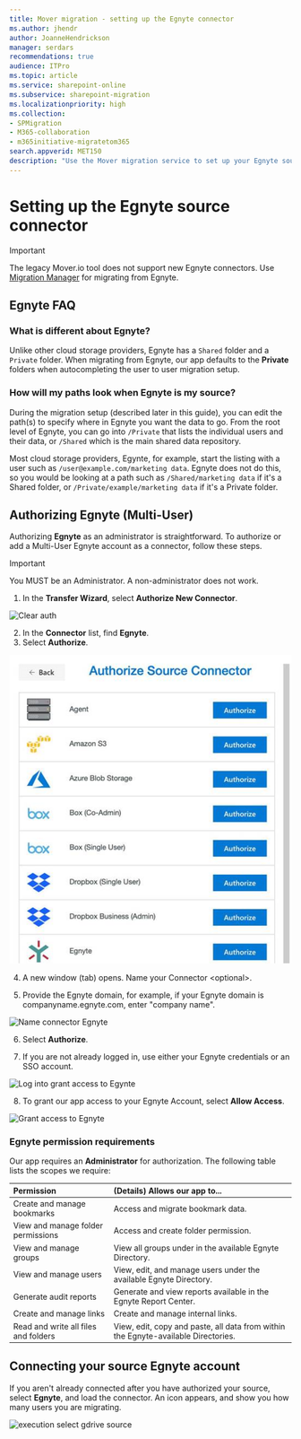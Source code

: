 ```yaml
---
title: Mover migration - setting up the Egnyte connector
ms.author: jhendr
author: JoanneHendrickson
manager: serdars
recommendations: true
audience: ITPro
ms.topic: article
ms.service: sharepoint-online
ms.subservice: sharepoint-migration
ms.localizationpriority: high
ms.collection: 
- SPMigration
- M365-collaboration
- m365initiative-migratetom365
search.appverid: MET150
description: "Use the Mover migration service to set up your Egnyte source connector."
---
```


# Setting up the Egnyte source connector


>[!Important]
> The legacy Mover.io tool does not support new Egnyte connectors. Use [Migration Manager](mm-egnyte-overview.md) for migrating from Egnyte.



## Egnyte FAQ

### What is different about Egnyte?

Unlike other cloud storage providers, Egnyte has a `Shared` folder and a `Private` folder. When migrating from Egnyte, our app defaults to the **Private** folders when autocompleting the user to user migration setup.

### How will my paths look when Egnyte is my source?

During the migration setup (described later in this guide), you can edit the path(s) to specify where in Egnyte you want the data to go. From the root level of Egnyte, you can go into `/Private` that lists the individual users and their data, or `/Shared` which is the main shared data repository.

Most cloud storage providers, Egynte, for example, start the listing with a user such as `/user@example.com/marketing data`. Egnyte does not do this, so you would be looking at a path such as `/Shared/marketing data` if it's a Shared folder, or `/Private/example/marketing data` if it's a Private folder.



## Authorizing Egnyte (Multi-User)

Authorizing **Egnyte** as an administrator is straightforward. To authorize or add a Multi-User Egnyte account as a connector, follow these steps.

>[!IMPORTANT]
>You MUST be an Administrator. A non-administrator does not work.

1. In the **Transfer Wizard**, select **Authorize New Connector**.</br>

![Clear auth](media/clear_auth.png)

2. In the **Connector** list, find **Egnyte**.
3. Select **Authorize**.

![Egnyte connector list auth](media/mover-auth-source-connector.png)

4. A new window (tab) opens. Name your Connector \<optional\>.</br>

5. Provide the Egnyte domain, for example, if your Egnyte domain is companyname.egnyte.com, enter "company name".

![Name connector Egnyte](media/name-connector-egnyte.png)

6. Select **Authorize**.

7. If you are not already logged in, use either your Egnyte credentials or an SSO account.

![Log into grant access to Egynte](media/log-in-to-grant-access-to-egnyte.png)

8. To grant our app access to your Egnyte Account, select **Allow Access**.

![Grant access to Egnyte](media/grant-access-to-egnyte.png)

### Egnyte permission requirements

Our app requires an **Administrator** for authorization. The following table lists the scopes we require:

|**Permission**|**(Details) Allows our app to...**|
|:-----|:-----|
|Create and manage bookmarks    |Access and migrate bookmark data.|
|View and manage folder permissions|Access and create folder permission.|
|View and manage groups|View all groups under in the available Egnyte Directory.|
|View and manage users|View, edit, and manage users under the available Egnyte Directory.|
|Generate audit reports    |Generate and view reports available in the Egnyte Report Center.|
|Create and manage links|Create and manage internal links.|
|Read and write all files and folders|View, edit, copy and paste, all data from within the Egnyte-available Directories.|


## Connecting your source Egnyte account

If you aren't already connected after you have authorized your source, select **Egnyte**, and load the connector. An icon appears, and show you how many users you are migrating.

![execution select gdrive source](media/execution-select-egnyte-source.png)



